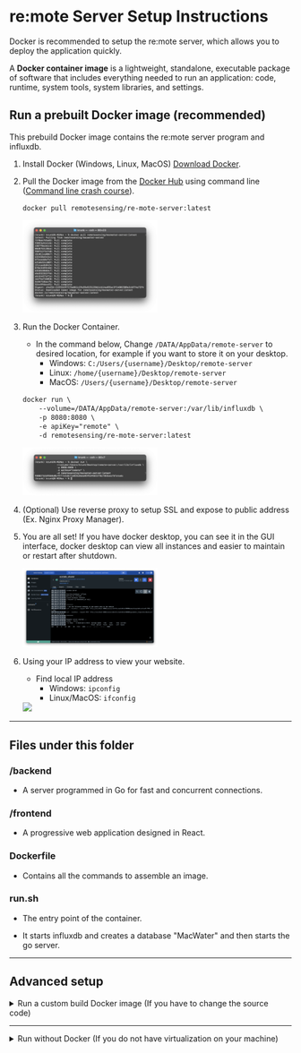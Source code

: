 # re:mote Server Setup Instructions

Docker is recommended to setup the re:mote server, which allows you to deploy the application quickly.

A **Docker container image** is a lightweight, standalone, executable package of software that includes everything needed to run an application: code, runtime, system tools, system libraries, and settings.

## Run a prebuilt Docker image (recommended)

This prebuild Docker image contains the re:mote server program and influxdb.

1. Install Docker (Windows, Linux, MacOS) [Download Docker](https://www.docker.com/get-started/).

2. Pull the Docker image from the [Docker Hub](https://hub.docker.com/r/remotesensing/re-mote-server/) using command line ([Command line crash course](https://developer.mozilla.org/en-US/docs/Learn/Tools_and_testing/Understanding_client-side_tools/Command_line)).
	 ```
	 docker pull remotesensing/re-mote-server:latest
	 ```

	<img src="/Documentation/Pictures/server/docker_pull.png" width="50%">

3. Run the Docker Container.
	- In the command below, Change `/DATA/AppData/remote-server` to desired location, for example if you want to store it on your desktop.
		- Windows: `C:/Users/{username}/Desktop/remote-server`
		- Linux: `/home/{username}/Desktop/remote-server`
		- MacOS: `/Users/{username}/Desktop/remote-server`
	```
	docker run \
		--volume=/DATA/AppData/remote-server:/var/lib/influxdb \
		-p 8080:8080 \
		-e apiKey="remote" \
		-d remotesensing/re-mote-server:latest
	```

	<img src="/Documentation/Pictures/server/docker_run.png" width="50%">

4. (Optional) Use reverse proxy to setup SSL and expose to public address (Ex. Nginx Proxy Manager).

5. You are all set! If you have docker desktop, you can see it in the GUI interface, docker desktop can view all instances and easier to maintain or restart after shutdown.

	<img src="/Documentation/Pictures/server/docker_desktop.png" width="50%">

6. Using your IP address to view your website.
	- Find local IP address
		- Windows: `ipconfig`
		- Linux/MacOS: `ifconfig`

	<img src="/Documentation/Pictures/server/website.gif" width="50%">

---

## Files under this folder

### /backend

- A server programmed in Go for fast and concurrent connections.

### /frontend

- A progressive web application designed in React.

### Dockerfile

- Contains all the commands to assemble an image.

### run.sh

- The entry point of the container.

- It starts influxdb and creates a database "MacWater" and then starts the go server.

---

## Advanced setup

<details>
<summary>Run a custom build Docker image (If you have to change the source code)</summary>
<br>

1. Install Docker (Windows, Linux, MacOS) [Download Docker](https://www.docker.com/get-started/).
2. Download the [source code](/re-mote-webserver).
2. Open the command line and navigate to this folder.
	```
	cd re-mote-webserver
	```
3. Build the Container.
	 ```
	 docker build --tag remote-server .
	 ```
4. Run the Docker Container.
	- In the command below, Change `/DATA/AppData/remote-server` to desired location, for example if you want to store it on your desktop.
		- Windows: `C:/Users/username/Desktop/remote-server`
		- Linux: `/home/username/Desktop/remote-server`
		- MacOS: `/Users/username/Desktop/remote-server`
	```
	docker run \
		--volume=/DATA/AppData/remote-server:/var/lib/influxdb \
		-p 8080:8080 \
		-e apiKey="remote" \
		-d remote-server:latest
	```

</details>

---

<details>
<summary>Run without Docker (If you do not have virtualization on your machine)</summary>
<br>

- See [Server Build Instructions](/Documentation/Water_Sensor_Server/Server_Instructions.md) for instruction on how to setup the server without Docker.

</details>

<br><br><br><br>